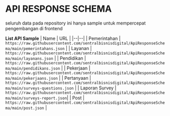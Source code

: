 # API RESPONSE SCHEMA
seluruh data pada repository ini hanya sample untuk mempercepat pengembangan di frontend

**List API Sample**
| Name | URL |
|--|--|
| Pemerintahan | `https://raw.githubusercontent.com/sentralbisnisdigital/ApiResponseSchema/main/pemerintahans.json` |
| Layanan | `https://raw.githubusercontent.com/sentralbisnisdigital/ApiResponseSchema/main/layanans.json` |
| Pendidikan | `https://raw.githubusercontent.com/sentralbisnisdigital/ApiResponseSchema/main/pendidikans.json` |
| Pekerjaan | `https://raw.githubusercontent.com/sentralbisnisdigital/ApiResponseSchema/main/pekerjaans.json` |
| Pertanyaan | `https://raw.githubusercontent.com/sentralbisnisdigital/ApiResponseSchema/main/surveys-questions.json` |
| Laporan Survey | `https://raw.githubusercontent.com/sentralbisnisdigital/ApiResponseSchema/main/surveys-report.json`|
| Post | `https://raw.githubusercontent.com/sentralbisnisdigital/ApiResponseSchema/main/post.json` |
